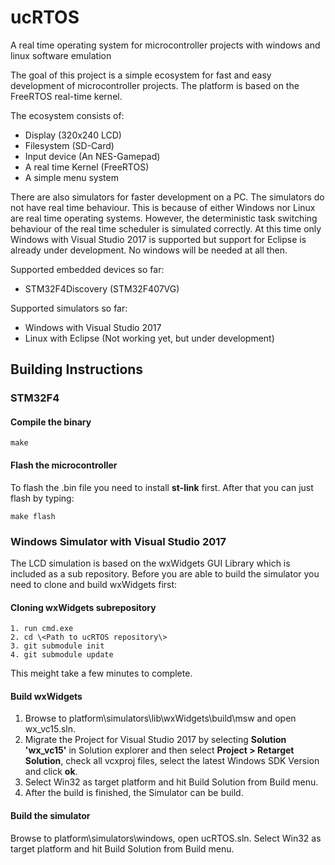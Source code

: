 # ucRTOS
A real time operating system for microcontroller projects with windows and linux software emulation

The goal of this project is a simple ecosystem for fast and easy development of microcontroller projects. The platform is based on the FreeRTOS real-time kernel.

The ecosystem consists of:
* Display (320x240 LCD)
* Filesystem (SD-Card)
* Input device (An NES-Gamepad)
* A real time Kernel (FreeRTOS)
* A simple menu system

There are also simulators for faster development on a PC. The simulators do not have real time behaviour. This is because of either Windows nor Linux are real time operating systems. However, the deterministic task switching behaviour of the real time scheduler is simulated correctly. At this time only Windows with Visual Studio 2017 is supported but support for Eclipse is already under development. No windows will be needed at all then.

Supported embedded devices so far:
* STM32F4Discovery (STM32F407VG)

Supported simulators so far:
* Windows with Visual Studio 2017
* Linux with Eclipse (Not working yet, but under development)

## Building Instructions

### STM32F4

#### Compile the binary
```
make
```

#### Flash the microcontroller

To flash the .bin file you need to install **st-link** first.
After that you can just flash by typing:

```
make flash
```

### Windows Simulator with Visual Studio 2017

The LCD simulation is based on the wxWidgets GUI Library which is included as a sub repository. Before you are able to build the simulator you need to clone and build wxWidgets first:

#### Cloning wxWidgets subrepository
```
1. run cmd.exe
2. cd \<Path to ucRTOS repository\>
3. git submodule init
4. git submodule update
```

This meight take a few minutes to complete.

#### Build wxWidgets

1. Browse to platform\simulators\lib\wxWidgets\build\msw and open wx_vc15.sln. 
2. Migrate the Project for Visual Studio 2017 by selecting **Solution 'wx_vc15'** in Solution explorer and then select **Project > Retarget Solution**, check all vcxproj files, select the latest Windows SDK Version and click **ok**.
3. Select Win32 as target platform and hit Build Solution from Build menu.
4. After the build is finished, the Simulator can be build.

#### Build the simulator

Browse to platform\simulators\windows, open ucRTOS.sln. Select Win32 as target platform and hit Build Solution from Build menu.
